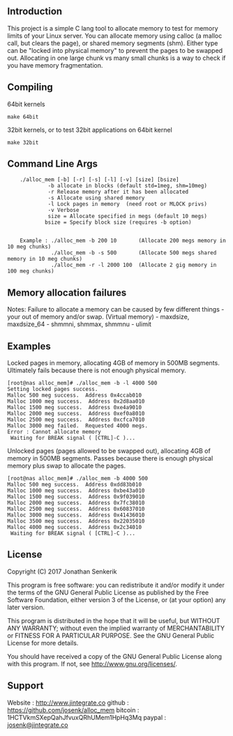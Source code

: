 Introduction
------------

  This project is a simple C lang tool to allocate memory to test for memory limits of your Linux server.   You can allocate memory using calloc (a malloc call, but clears the page), or shared memory segments (shm).  Either type can be "locked into physical memory" to prevent the pages to be swapped out.  Allocating in one large chunk vs many small chunks is a way to check if you have memory fragmentation.  

Compiling
--------

  64bit kernels
```
make 64bit
```

  32bit kernels, or to test 32bit applications on 64bit kernel
```
make 32bit
```

Command Line Args
-----------------

        ./alloc_mem [-b] [-r] [-s] [-l] [-v] [size] [bsize]
                 -b allocate in blocks (default std=1meg, shm=10meg)
                 -r Release memory after it has been allocated
                 -s Allocate using shared memory
                 -l Lock pages in memory  (need root or MLOCK privs)
                 -v Verbose
                 size = Allocate specified in megs (default 10 megs)
                bsize = Specify block size (requires -b option)


        Example : ./alloc_mem -b 200 10       (Allocate 200 megs memory in 10 meg chunks)
                  ./alloc_mem -b -s 500       (Allocate 500 megs shared memory in 10 meg chunks)
                  ./alloc_mem -r -l 2000 100  (Allocate 2 gig memory in 100 meg chunks)



Memory allocation failures
--------------------------

 Notes: Failure to allocate a memory can be caused by few different things
              - your out of memory and/or swap.  (Virtual memory)
              - maxdsize, maxdsize_64
              - shmmni, shmmax, shmmnu
              - ulimit




Examples
--------


  Locked pages in memory, allocating 4GB of memory in 500MB segments.  Ultimately fails because there is not enough physical memory.
```
[root@nas alloc_mem]# ./alloc_mem -b -l 4000 500
Setting locked pages success.
Malloc 500 meg success.  Address 0x4ccab010
Malloc 1000 meg success.  Address 0x2d8aa010
Malloc 1500 meg success.  Address 0xe4a9010
Malloc 2000 meg success.  Address 0xef0a8010
Malloc 2500 meg success.  Address 0xcfca7010
Malloc 3000 meg failed.  Requested 4000 megs.
Error : Cannot allocate memory
 Waiting for BREAK signal ( [CTRL]-C )...
```

  Unlocked pages (pages allowed to be swapped out), allocating 4GB of memory in 500MB segments.  Passes because there is enough physical memory plus swap to allocate the pages.

```
[root@nas alloc_mem]# ./alloc_mem -b 4000 500
Malloc 500 meg success.  Address 0xdd83b010
Malloc 1000 meg success.  Address 0xbe43a010
Malloc 1500 meg success.  Address 0x9f039010
Malloc 2000 meg success.  Address 0x7fc38010
Malloc 2500 meg success.  Address 0x60837010
Malloc 3000 meg success.  Address 0x41436010
Malloc 3500 meg success.  Address 0x22035010
Malloc 4000 meg success.  Address 0x2c34010
 Waiting for BREAK signal ( [CTRL]-C )...
```

License
-------

Copyright (C) 2017 Jonathan Senkerik

This program is free software: you can redistribute it and/or modify
it under the terms of the GNU General Public License as published by
the Free Software Foundation, either version 3 of the License, or
(at your option) any later version.

This program is distributed in the hope that it will be useful,
but WITHOUT ANY WARRANTY; without even the implied warranty of
MERCHANTABILITY or FITNESS FOR A PARTICULAR PURPOSE.  See the
GNU General Public License for more details.

You should have received a copy of the GNU General Public License
along with this program.  If not, see <http://www.gnu.org/licenses/>.


Support
-------
  Website : http://www.jintegrate.co
  github  : https://github.com/josenk/alloc_mem
  bitcoin : 1HCTVkmSXepQahJfvuxQRhUMem1HpHq3Mq
  paypal  : josenk@jintegrate.co

